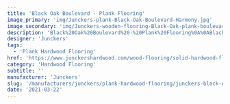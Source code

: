 ```yaml
---
title: 'Black Oak Boulevard - Plank Flooring'
image_primary: 'img/Junckers-plank-Black-Oak-Boulevard-Harmony.jpg'
image_secondary: 'img/Junckers-wooden-flooring-Black-Oak-plank-boulevard.jpg'
description: 'Black%20Oak%20Boulevard%20-%20Plank%20Flooring%0A%0ABlack%20Oak%20is%20from%20ancient%20times%20known%20as%20one%20of%20nature%27s%20own%20products%20made%20of%20oak%20stored%20submerged%20in%20a%20bog%20for%20centuries.%0A%0ANatural%20processes%20cause%20the%20oak%20almost%20to%20become%20black%20and%20this%20characteristic%20colour%20gives%20the%20wood%20a%20very%20authentic%20expression.%20Through%20a%20unique%20colouring%20technique%20Junckers%20has%20recreated%20this%20look%20and%20together%20with%20the%20excellent%20strength%20properties%20of%20the%20oak%20a%20very%20exclusive%20product%20for%20floors%20is%20achieved.%A0%0A%0AThis%20floor%20is%20also%20available%20as%20ships%20decking.%20The%20black%20neoprene%20strip%20placed%20between%20the%20boards%20adds%20a%20maritime%20look%20to%20the%20floor.%A0'
designer: 'Junckers'
tags:
  - 'Plank Hardwood Flooring'
href: 'https://www.junckershardwood.com/wood-flooring/solid-hardwood-flooring/plank-hardwood-flooring/product-page/black-oak-boulevard-plank-flooring'
category: 'Hardwood Flooring'
subtitle: ''
manufacturer: 'Junckers'
slug: '/manufacturers/junckers/plank-hardwood-flooring/junckers-black-oak-boulevard-plank-flooring'
date: '2021-03-22'
---
```

